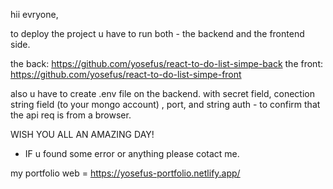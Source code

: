 hii evryone,

to deploy the project u have to run both - the backend and the frontend side.

the back: https://github.com/yosefus/react-to-do-list-simpe-back
the front: https://github.com/yosefus/react-to-do-list-simpe-front

also u have to create .env file on the backend. with secret field, conection string field (to your mongo account) , port, and string auth - to confirm that the api req is from a browser.

WISH YOU ALL AN AMAZING DAY!

- IF u found some error or anything please cotact me.

my portfolio web = https://yosefus-portfolio.netlify.app/
